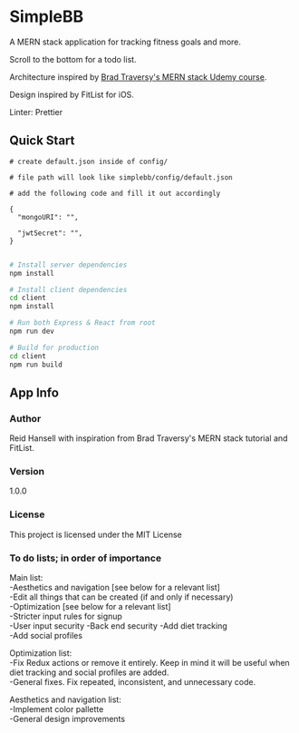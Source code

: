 # SimpleBB

A MERN stack application for tracking fitness goals and more. 

Scroll to the bottom for a todo list.

Architecture inspired by [Brad Traversy's MERN stack Udemy course](https://www.udemy.com/mern-stack-front-to-back/?couponCode=TRAVERSYMEDIA).

Design inspired by FitList for iOS.

Linter: Prettier

## Quick Start

```
# create default.json inside of config/

# file path will look like simplebb/config/default.json

# add the following code and fill it out accordingly

{
  "mongoURI": "",

  "jwtSecret": "",
}
 
```

```bash
# Install server dependencies
npm install

# Install client dependencies
cd client
npm install

# Run both Express & React from root
npm run dev

# Build for production
cd client
npm run build
```

## App Info

### Author

Reid Hansell with inspiration from Brad Traversy's MERN stack tutorial and FitList.

### Version

1.0.0

### License

This project is licensed under the MIT License

### To do lists; in order of importance

Main list:  
-Aesthetics and navigation [see below for a relevant list]  
-Edit all things that can be created (if and only if necessary)  
-Optimization [see below for a relevant list]  
-Stricter input rules for signup  
-User input security
-Back end security
-Add diet tracking  
-Add social profiles  
  
Optimization list:  
-Fix Redux actions or remove it entirely. Keep in mind it will be useful when diet tracking and social profiles are added.  
-General fixes. Fix repeated, inconsistent, and unnecessary code.  

Aesthetics and navigation list:  
-Implement color pallette  
-General design improvements  


